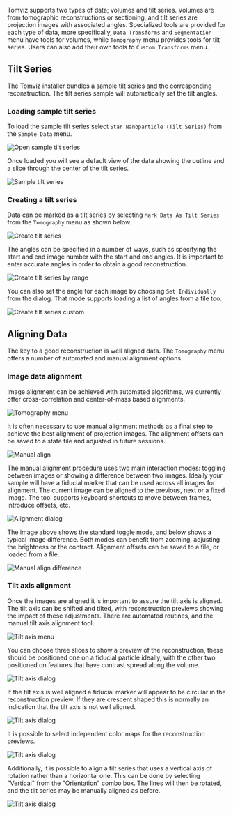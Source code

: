 Tomviz supports two types of data; volumes and tilt series. Volumes are from
tomographic reconstructions or sectioning, and tilt series are projection images
with associated angles. Specialized tools are provided for each type of data,
more specifically, `Data Transforms` and `Segmentation` menu have tools for
volumes, while `Tomography` menu provides tools for tilt series. Users can
also add their own tools to `Custom Transforms` menu.

## Tilt Series

The Tomviz installer bundles a sample tilt series and the corresponding
reconstruction. The tilt series sample will automatically set the tilt angles.

### Loading sample tilt series

To load the sample tilt series select `Star Nanoparticle (Tilt Series)` from
the `Sample Data` menu.

![Open sample tilt series](img/tomviz_load_tilt.png)

Once loaded you will see a default view of the data showing the outline and a
slice through the center of the tilt series.

![Sample tilt series](img/tomviz_tilt_sample.png)

### Creating a tilt series

Data can be marked as a tilt series by selecting `Mark Data As Tilt Series` from
the `Tomography` menu as shown below.

![Create tilt series](img/create_tilt_series.png)

The angles can be specified in a number of ways, such as specifying the start
and end image number with the start and end angles. It is important to enter
accurate angles in order to obtain a good reconstruction.

![Create tilt series by range](img/set_by_range.png)

You can also set the angle for each image by choosing `Set Individually` from
the dialog. That mode supports loading a list of angles from a file too.

![Create tilt series custom](img/set_individually.png)

## Aligning Data

The key to a good reconstruction is well aligned data. The `Tomography` menu
offers a number of automated and manual alignment options.

### Image data alignment

Image alignment can be achieved with automated algorithms, we currently offer
cross-correlation and center-of-mass based alignments.

![Tomography menu](img/tomography_menu.png)

It is often necessary to use manual alignment methods as a final step to achieve
the best alignment of projection images. The alignment offsets can be saved to a
state file and adjusted in future sessions.

![Manual align](img/manual_align.png)

The manual alignment procedure uses two main interaction modes: toggling between
images or showing a difference between two images. Ideally your sample will have
a fiducial marker that can be used across all images for alignment. The current
image can be aligned to the previous, next or a fixed image. The tool supports
keyboard shortcuts to move between frames, introduce offsets, etc.

![Alignment dialog](img/align_dialog.png)

The image above shows the standard toggle mode, and below shows a typical image
difference. Both modes can benefit from zooming, adjusting the brightness or
the contract. Alignment offsets can be saved to a file, or loaded from a file.

![Manual align difference](img/manual_align_diff.png)

### Tilt axis alignment

Once the images are aligned it is important to assure the tilt axis is aligned.
The tilt axis can be shifted and tilted, with reconstruction previews showing
the impact of these adjustments. There are automated routines, and the manual
tilt axis alignment tool.

![Tilt axis menu](img/tilt_axis_menu.png)

You can choose three slices to show a preview of the reconstruction, these
should be positioned one on a fiducial particle ideally, with the other two
positioned on features that have contrast spread along the volume.

![Tilt axis dialog](img/tilt_axis_dialog.png)

If the tilt axis is well aligned a fiducial marker will appear to be circular in
the reconstruction preview. If they are crescent shaped this is normally an
indication that the tilt axis is not well aligned.

![Tilt axis dialog](img/tilt_axis_dialog2.png)

It is possible to select independent color maps for the reconstruction previews.

![Tilt axis dialog](img/tilt_axis_color.png)

Additionally, it is possible to align a tilt series that uses a
vertical axis of rotation rather than a horizontal one.
This can be done by selecting "Vertical" from the "Orientation"
combo box. The lines will then be rotated, and the tilt series may be
manually aligned as before.

![Tilt axis dialog](img/tilt_axis_orientation.png)
